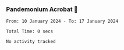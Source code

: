 ### Pandemonium Acrobat 🤸

<!--START_SECTION:waka-->

```all_time
From: 10 January 2024 - To: 17 January 2024

Total Time: 0 secs

No activity tracked
```

<!--END_SECTION:waka-->
